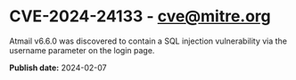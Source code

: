 # CVE-2024-24133 - cve@mitre.org

Atmail v6.6.0 was discovered to contain a SQL injection vulnerability via the username parameter on the login page.

**Publish date:** 2024-02-07

